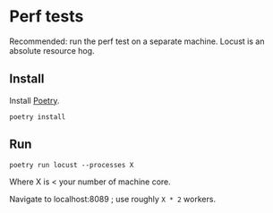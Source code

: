 # Perf tests

Recommended: run the perf test on a separate machine. Locust is an absolute resource hog.

## Install

Install [Poetry](https://python-poetry.org/docs/).

```
poetry install
```

## Run

```
poetry run locust --processes X
```

Where X is < your number of machine core.

Navigate to localhost:8089 ; use roughly `X * 2` workers.
